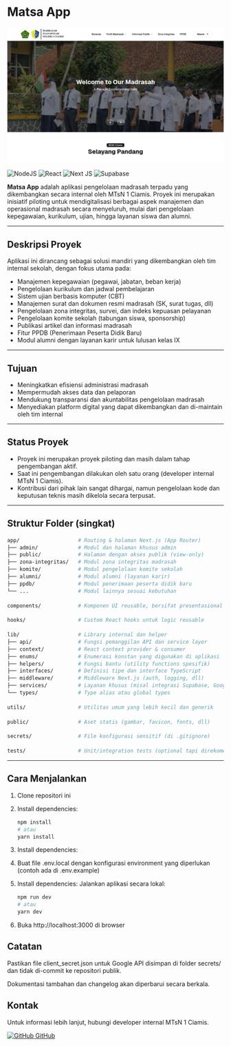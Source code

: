# Matsa App


![Preview](./preview.png)

![NodeJS](https://img.shields.io/badge/node.js-%2320232a?style=for-the-badge&logo=node.js&logoColor=white) ![React](https://img.shields.io/badge/react-%2320232a.svg?style=for-the-badge&logo=react&logoColor=%2361DAFB) ![Next JS](https://img.shields.io/badge/Next-%2320232a?style=for-the-badge&logo=next.js&logoColor=white) ![Supabase](https://img.shields.io/badge/Supabase-%2320232a?style=for-the-badge&logo=supabase&logoColor=white)

**Matsa App** adalah aplikasi pengelolaan madrasah terpadu yang dikembangkan secara internal oleh MTsN 1 Ciamis. Proyek ini merupakan inisiatif piloting untuk mendigitalisasi berbagai aspek manajemen dan operasional madrasah secara menyeluruh, mulai dari pengelolaan kepegawaian, kurikulum, ujian, hingga layanan siswa dan alumni.

---

## Deskripsi Proyek

Aplikasi ini dirancang sebagai solusi mandiri yang dikembangkan oleh tim internal sekolah, dengan fokus utama pada:

- Manajemen kepegawaian (pegawai, jabatan, beban kerja)  
- Pengelolaan kurikulum dan jadwal pembelajaran  
- Sistem ujian berbasis komputer (CBT)  
- Manajemen surat dan dokumen resmi madrasah (SK, surat tugas, dll)  
- Pengelolaan zona integritas, survei, dan indeks kepuasan pelayanan  
- Pengelolaan komite sekolah (tabungan siswa, sponsorship)  
- Publikasi artikel dan informasi madrasah  
- Fitur PPDB (Penerimaan Peserta Didik Baru)  
- Modul alumni dengan layanan karir untuk lulusan kelas IX  

---

## Tujuan

- Meningkatkan efisiensi administrasi madrasah  
- Mempermudah akses data dan pelaporan  
- Mendukung transparansi dan akuntabilitas pengelolaan madrasah  
- Menyediakan platform digital yang dapat dikembangkan dan di-maintain oleh tim internal  

---

## Status Proyek

- Proyek ini merupakan proyek piloting dan masih dalam tahap pengembangan aktif.  
- Saat ini pengembangan dilakukan oleh satu orang (developer internal MTsN 1 Ciamis).  
- Kontribusi dari pihak lain sangat dihargai, namun pengelolaan kode dan keputusan teknis masih dikelola secara terpusat.

---

## Struktur Folder (singkat)

   ```bash
app/                   # Routing & halaman Next.js (App Router)
├── admin/             # Modul dan halaman khusus admin
├── public/            # Halaman dengan akses publik (view-only)
├── zona-integritas/   # Modul zona integritas madrasah
├── komite/            # Modul pengelolaan komite sekolah
├── alumni/            # Modul alumni (layanan karir)
├── ppdb/              # Modul penerimaan peserta didik baru
└── ...                # Modul lainnya sesuai kebutuhan

components/            # Komponen UI reusable, bersifat presentasional

hooks/                 # Custom React hooks untuk logic reusable

lib/                   # Library internal dan helper
├── api/               # Fungsi pemanggilan API dan service layer
├── context/           # React context provider & consumer
├── enums/             # Enumerasi konstan yang digunakan di aplikasi
├── helpers/           # Fungsi bantu (utility functions spesifik)
├── interfaces/        # Definisi tipe dan interface TypeScript
├── middleware/        # Middleware Next.js (auth, logging, dll)
├── services/          # Layanan khusus (misal integrasi Supabase, Google API)
└── types/             # Type alias atau global types

utils/                 # Utilitas umum yang lebih kecil dan generik

public/                # Aset statis (gambar, favicon, fonts, dll)

secrets/               # File konfigurasi sensitif (di .gitignore)

tests/                 # Unit/integration tests (optional tapi direkomendasikan)

```

---

## Cara Menjalankan

1. Clone repositori ini  
2. Install dependencies:  
   ```bash
   npm install
   # atau
   yarn install
3. Install dependencies:  
4. Buat file .env.local dengan konfigurasi environment yang diperlukan (contoh ada di .env.example)

5. Install dependencies:  Jalankan aplikasi secara lokal:
   ```bash
   npm run dev
   # atau
   yarn dev
6. Buka http://localhost:3000 di browser


## Catatan
Pastikan file client_secret.json untuk Google API disimpan di folder secrets/ dan tidak di-commit ke repositori publik.

Dokumentasi tambahan dan changelog akan diperbarui secara berkala.

## Kontak
Untuk informasi lebih lanjut, hubungi developer internal MTsN 1 Ciamis.

[![GitHub](https://i.sstatic.net/tskMh.png) GitHub](https://github.com/)